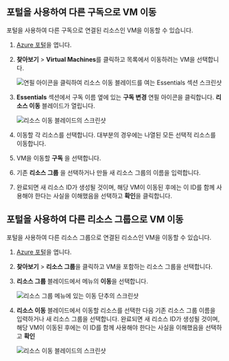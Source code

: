 

## <a name="use-the-portal-to-move-a-vm-to-a-different-subscription"></a>포털을 사용하여 다른 구독으로 VM 이동
포털을 사용하여 다른 구독으로 연결된 리소스인 VM을 이동할 수 있습니다.

1. [Azure 포털](https://portal.azure.com)을 엽니다.
2. **찾아보기** > **Virtual Machines**를 클릭하고 목록에서 이동하려는 VM을 선택합니다.
   
    ![연필 아이콘을 클릭하여 리소스 이동 블레이드를 여는 Essentials 섹션 스크린샷](./media/virtual-machines-common-move-vm/move-button.png)
3. **Essentials** 섹션에서 구독 이름 옆에 있는 **구독 변경** 연필 아이콘을 클릭합니다. **리소스 이동** 블레이드가 열립니다.
   
    ![리소스 이동 블레이드의 스크린샷](./media/virtual-machines-common-move-vm/move.png)
4. 이동할 각 리소스를 선택합니다. 대부분의 경우에는 나열된 모든 선택적 리소스를 이동합니다.
5. VM을 이동할 **구독** 을 선택합니다.
6. 기존 **리소스 그룹** 을 선택하거나 만들 새 리소스 그룹의 이름을 입력합니다.
7. 완료되면 새 리소스 ID가 생성될 것이며, 해당 VM이 이동된 후에는 이 ID를 함께 사용해야 한다는 사실을 이해했음을 선택하고 **확인**을 클릭합니다.

## <a name="use-the-portal-to-move-a-vm-to-another-resource-group"></a>포털을 사용하여 다른 리소스 그룹으로 VM 이동
포털을 사용하여 다른 리소스 그룹으로 연결된 리소스인 VM을 이동할 수 있습니다.

1. [Azure 포털](https://portal.azure.com)을 엽니다.
2. **찾아보기** > **리소스 그룹**을 클릭하고 VM을 포함하는 리소스 그룹을 선택합니다.
3. **리소스 그룹** 블레이드에서 메뉴의 **이동**을 선택합니다.
   
    ![리소스 그룹 메뉴에 있는 이동 단추의 스크린샷](./media/virtual-machines-common-move-vm/move-rg.png)
4. **리소스 이동** 블레이드에서 이동할 리소스를 선택한 다음 기존 리소스 그룹 이름을 입력하거나 새 리소스 그룹을 선택합니다. 완료되면 새 리소스 ID가 생성될 것이며, 해당 VM이 이동된 후에는 이 ID를 함께 사용해야 한다는 사실을 이해했음을 선택하고 **확인**
   
    ![리소스 이동 블레이드의 스크린샷](./media/virtual-machines-common-move-vm/move-rg-list.png)

